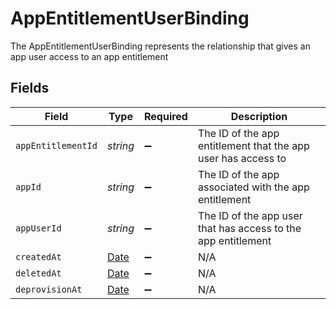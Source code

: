 # AppEntitlementUserBinding

 The AppEntitlementUserBinding represents the relationship that gives an app user access to an app entitlement



## Fields

| Field                                                                                         | Type                                                                                          | Required                                                                                      | Description                                                                                   |
| --------------------------------------------------------------------------------------------- | --------------------------------------------------------------------------------------------- | --------------------------------------------------------------------------------------------- | --------------------------------------------------------------------------------------------- |
| `appEntitlementId`                                                                            | *string*                                                                                      | :heavy_minus_sign:                                                                            |  The ID of the app entitlement that the app user has access to<br/>                           |
| `appId`                                                                                       | *string*                                                                                      | :heavy_minus_sign:                                                                            |  The ID of the app associated with the app entitlement<br/>                                   |
| `appUserId`                                                                                   | *string*                                                                                      | :heavy_minus_sign:                                                                            |  The ID of the app user that has access to the app entitlement<br/>                           |
| `createdAt`                                                                                   | [Date](https://developer.mozilla.org/en-US/docs/Web/JavaScript/Reference/Global_Objects/Date) | :heavy_minus_sign:                                                                            | N/A                                                                                           |
| `deletedAt`                                                                                   | [Date](https://developer.mozilla.org/en-US/docs/Web/JavaScript/Reference/Global_Objects/Date) | :heavy_minus_sign:                                                                            | N/A                                                                                           |
| `deprovisionAt`                                                                               | [Date](https://developer.mozilla.org/en-US/docs/Web/JavaScript/Reference/Global_Objects/Date) | :heavy_minus_sign:                                                                            | N/A                                                                                           |